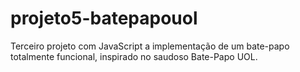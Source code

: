 # projeto5-batepapouol
Terceiro projeto com JavaScript a implementação de um bate-papo totalmente funcional, inspirado no saudoso Bate-Papo UOL.
